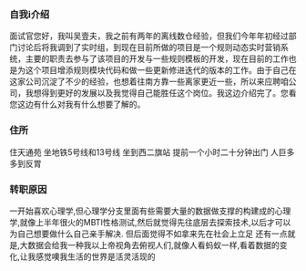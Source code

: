 
### 自我i介绍
面试官您好，我叫吴壹夫，我之前有两年的离线数仓经验，但我们今年年初经过部门讨论后将我调到了实时组，到现在目前所做的项目是一个规则动态实时营销系统，主要的职责去参与了该项目的开发与一些规则模板的开发，现在目前的工作也是为这个项目增添规则模块代码和做一些更新修进迭代的版本的工作。由于自己在这家公司沉淀了不少的经验，也想着往南方靠一些离家更近一些，所以来应聘咱公司，我想得到更好的发展以及我觉得自己能胜任这个岗位。我这边介绍完了。您看您这边有什么对我有什么想要了解的。




### 住所
住天通苑 坐地铁5号线和13号线  坐到西二旗站  提前一个小时二十分钟出门  人巨多 多到反胃 


### 转职原因  
一开始喜欢心理学,但心理学分支里面有些需要大量的数据做支撑的构建成的心理学,就像上半年很火的MBTI性格测试,然后就觉得先往底层去探索技术,以后才可以为自己想要做什么自己亲手解决.
但后面觉得不如拿来先在社会上立足
还有一点就是,大数据会给我一种我以上帝视角去俯视人们,就像人看蚂蚁一样,看着数据的变化,让我感觉噢我生活的世界是活灵活现的